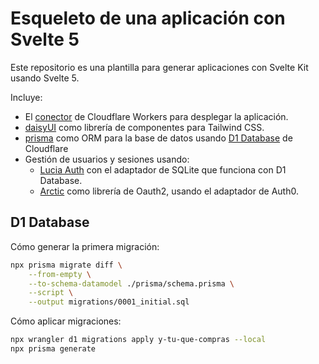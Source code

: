 # Esqueleto de una aplicación con Svelte 5

Este repositorio es una plantilla para generar aplicaciones con Svelte Kit usando Svelte 5.

Incluye:

- El [conector](https://kit.svelte.dev/docs/adapter-cloudflare-workers) de Cloudflare Workers para desplegar la aplicación.
- [daisyUI](https://daisyui.com) como librería de componentes para Tailwind CSS.
- [prisma](https://www.prisma.io) como ORM para la base de datos usando [D1 Database](https://developers.cloudflare.com/d1) de Cloudflare
- Gestión de usuarios y sesiones usando:
  - [Lucia Auth](https://lucia-auth.com) con el adaptador de SQLite que funciona con D1 Database.
  - [Arctic](https://arctic.js.org) como librería de Oauth2, usando el adaptador de Auth0.

## D1 Database

Cómo generar la primera migración:

```bash
npx prisma migrate diff \
    --from-empty \
    --to-schema-datamodel ./prisma/schema.prisma \
    --script \
    --output migrations/0001_initial.sql
```

Cómo aplicar migraciones:

```bash
npx wrangler d1 migrations apply y-tu-que-compras --local
npx prisma generate
```
